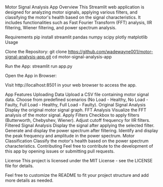 Motor Signal Analysis App
Overview
This Streamlit web application is designed for analyzing motor signals, applying various filters, and classifying the motor's health based on the signal characteristics. It includes functionalities such as Fast Fourier Transform (FFT) analysis, IIR filtering, Wiener filtering, and power spectrum analysis.

Requirements
pip install streamlit pandas numpy scipy plotly matplotlib
Usage

Clone the Repository:
git clone https://github.com/wadewayne001/motor-signal-analysis-app.git
cd motor-signal-analysis-app

Run the App:
streamlit run app.py

Open the App in Browser:

Visit http://localhost:8501 in your web browser to access the app.

App Features
Uploading Data
Upload a CSV file containing motor signal data.
Choose from predefined scenarios (No Load - Healthy, No Load - Faulty, Full Load - Healthy, Full Load - Faulty).
Original Signal Analysis
Display the original motor signal graph.
FFT Analysis
Visualize the FFT analysis of the motor signal.
Apply Filters
Checkbox to apply filters (Butterworth, Chebyshev, Wiener).
Adjust cutoff frequency for IIR filters.
Filtered Signal Analysis
Display the signal after applying the selected filter.
Generate and display the power spectrum after filtering.
Identify and display the peak frequency and amplitude in the power spectrum.
Motor Classification
Classify the motor's health based on the power spectrum characteristics.
Contributing
Feel free to contribute to the development of this app by opening issues or submitting pull requests.

License
This project is licensed under the MIT License - see the LICENSE file for details.

Feel free to customize the README to fit your project structure and add more details as needed.




